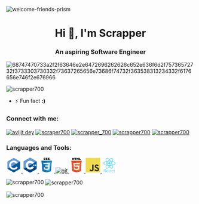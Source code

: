 ![welcome-friends-prism](https://github.com/Scrapper700/Scrapper700/assets/113296663/b34541e6-41c9-429b-a34f-6ddd7dcbb773)


<h1 align="center">Hi 👋, I'm Scrapper</h1>
<h3 align="center">An aspiring Software Engineer</h3>

![68747470733a2f2f63646e2e6472696262626c652e636f6d2f75736572732f3733303730332f73637265656e73686f74732f363538313234332f6176656e746f2e676966](https://github.com/Scrapper700/Scrapper700/assets/113296663/83de4106-280d-4af0-b613-b7c471e2be15)


<p align="left"> <img src="https://komarev.com/ghpvc/?username=scrapper700&label=Profile%20views&color=0e75b6&style=flat" alt="scrapper700" /> </p>

- ⚡ Fun fact **:)**



<h3 align="left">Connect with me:</h3>
<p align="left">
<a href="https://www.linkedin.com/in/avijit-dey-7b0378151/" target="blank"><img align="center" src="https://raw.githubusercontent.com/rahuldkjain/github-profile-readme-generator/master/src/images/icons/Social/linked-in-alt.svg" alt="avijit dey" height="30" width="40" /></a>
<a href="https://www.instagram.com/scrapper700/" target="blank"><img align="center" src="https://raw.githubusercontent.com/rahuldkjain/github-profile-readme-generator/master/src/images/icons/Social/instagram.svg" alt="scraper700" height="30" width="40" /></a>
<a href="https://www.codechef.com/users/avijit_700" target="blank"><img align="center" src="https://cdn.jsdelivr.net/npm/simple-icons@3.1.0/icons/codechef.svg" alt="scrapper_700" height="30" width="40" /></a>
<a href="https://codeforces.com/profile/Scrapper_700" target="blank"><img align="center" src="https://raw.githubusercontent.com/rahuldkjain/github-profile-readme-generator/master/src/images/icons/Social/codeforces.svg" alt="scrapper700" height="30" width="40" /></a>
<a href="https://leetcode.com/u/Scrapper_700/" target="blank"><img align="center" src="https://raw.githubusercontent.com/rahuldkjain/github-profile-readme-generator/master/src/images/icons/Social/leet-code.svg" alt="scrapper700" height="30" width="40" /></a>
</p>

<h3 align="left">Languages and Tools:</h3>
<p align="left"> <a href="https://www.cprogramming.com/" target="_blank" rel="noreferrer"> <img src="https://raw.githubusercontent.com/devicons/devicon/master/icons/c/c-original.svg" alt="c" width="40" height="40"/> </a> <a href="https://www.w3schools.com/cpp/" target="_blank" rel="noreferrer"> <img src="https://raw.githubusercontent.com/devicons/devicon/master/icons/cplusplus/cplusplus-original.svg" alt="cplusplus" width="40" height="40"/> </a> <a href="https://www.w3schools.com/css/" target="_blank" rel="noreferrer"> <img src="https://raw.githubusercontent.com/devicons/devicon/master/icons/css3/css3-original-wordmark.svg" alt="css3" width="40" height="40"/> </a> <a href="https://git-scm.com/" target="_blank" rel="noreferrer"> <img src="https://www.vectorlogo.zone/logos/git-scm/git-scm-icon.svg" alt="git" width="40" height="40"/> </a> <a href="https://www.w3.org/html/" target="_blank" rel="noreferrer"> <img src="https://raw.githubusercontent.com/devicons/devicon/master/icons/html5/html5-original-wordmark.svg" alt="html5" width="40" height="40"/> </a> <a href="https://developer.mozilla.org/en-US/docs/Web/JavaScript" target="_blank" rel="noreferrer"> <img src="https://raw.githubusercontent.com/devicons/devicon/master/icons/javascript/javascript-original.svg" alt="javascript" width="40" height="40"/> </a> <a href="https://reactjs.org/" target="_blank" rel="noreferrer"> <img src="https://raw.githubusercontent.com/devicons/devicon/master/icons/react/react-original-wordmark.svg" alt="react" width="40" height="40"/> </a> </p>

<p><img align="left" src="https://github-readme-stats.vercel.app/api/top-langs?username=scrapper700&show_icons=true&locale=en&layout=compact" alt="scrapper700" /></p>

<p>&nbsp;<img align="center" src="https://github-readme-stats.vercel.app/api?username=scrapper700&show_icons=true&locale=en" alt="scrapper700" /></p>

<p><img align="center" src="https://github-readme-streak-stats.herokuapp.com/?user=scrapper700&" alt="scrapper700" /></p>
